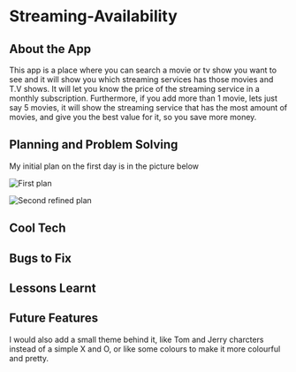 # Streaming-Availability

## About the App
This app is a place where you can search a movie or tv show you want to see and it will show you which streaming services has those movies and T.V shows. It will let you know the price of the streaming service in a monthly subscription. Furthermore, if you add more than 1 movie, lets just say 5 movies, it will show the streaming service that has the most amount of movies, and give you the best value for it, so you save more money.

## Planning and Problem Solving

My initial plan on the first day is in the picture below
	
![First plan](./Plan.jpg)


![Second refined plan](./2nd%20Plan.jpg)

## Cool Tech

## Bugs to Fix

## Lessons Learnt

## Future Features
I would also add a small theme behind it, like Tom and Jerry charcters instead of a simple X and O, or like some colours to make it more colourful and pretty.
